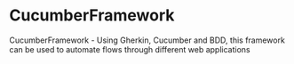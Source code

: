 # CucumberFramework
CucumberFramework - Using Gherkin, Cucumber and BDD, this framework can be used to automate flows through different web applications
